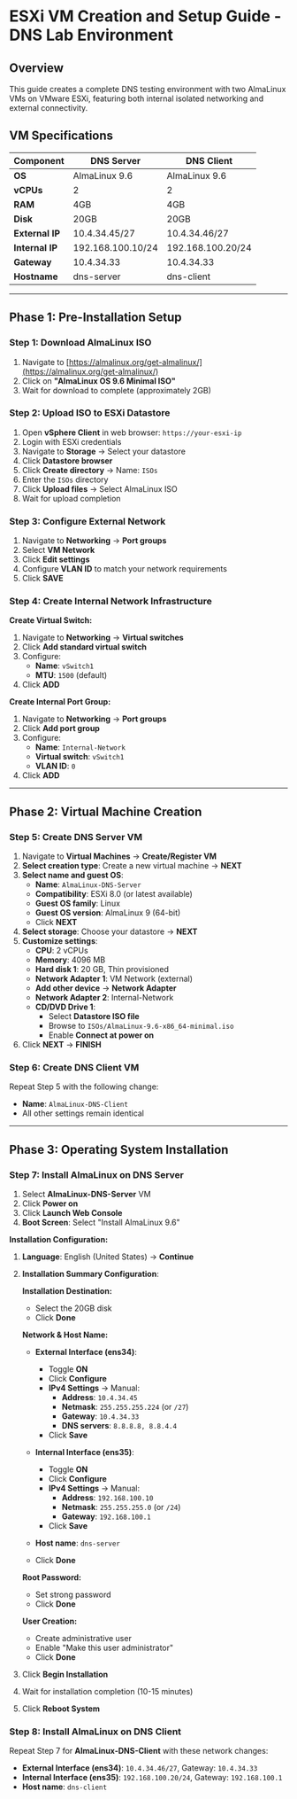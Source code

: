 # ESXi VM Creation and Setup Guide - DNS Lab Environment

## Overview
This guide creates a complete DNS testing environment with two AlmaLinux VMs on VMware ESXi, featuring both internal isolated networking and external connectivity.

## VM Specifications
| Component | DNS Server | DNS Client |
|-----------|------------|------------|
| **OS** | AlmaLinux 9.6 | AlmaLinux 9.6 |
| **vCPUs** | 2 | 2 |
| **RAM** | 4GB | 4GB |
| **Disk** | 20GB | 20GB |
| **External IP** | 10.4.34.45/27 | 10.4.34.46/27 |
| **Internal IP** | 192.168.100.10/24 | 192.168.100.20/24 |
| **Gateway** | 10.4.34.33 | 10.4.34.33 |
| **Hostname** | dns-server | dns-client |

---

## Phase 1: Pre-Installation Setup

### Step 1: Download AlmaLinux ISO
1. Navigate to [https://almalinux.org/get-almalinux/](https://almalinux.org/get-almalinux/)
2. Click on **"AlmaLinux OS 9.6 Minimal ISO"**
3. Wait for download to complete (approximately 2GB)

### Step 2: Upload ISO to ESXi Datastore
1. Open **vSphere Client** in web browser: `https://your-esxi-ip`
2. Login with ESXi credentials
3. Navigate to **Storage** → Select your datastore
4. Click **Datastore browser**
5. Click **Create directory** → Name: `ISOs`
6. Enter the `ISOs` directory
7. Click **Upload files** → Select AlmaLinux ISO
8. Wait for upload completion

### Step 3: Configure External Network
1. Navigate to **Networking** → **Port groups**
2. Select **VM Network**
3. Click **Edit settings**
4. Configure **VLAN ID** to match your network requirements
5. Click **SAVE**

### Step 4: Create Internal Network Infrastructure
**Create Virtual Switch:**
1. Navigate to **Networking** → **Virtual switches**
2. Click **Add standard virtual switch**
3. Configure:
   - **Name**: `vSwitch1`
   - **MTU**: `1500` (default)
4. Click **ADD**

**Create Internal Port Group:**
1. Navigate to **Networking** → **Port groups**
2. Click **Add port group**
3. Configure:
   - **Name**: `Internal-Network`
   - **Virtual switch**: `vSwitch1`
   - **VLAN ID**: `0`
4. Click **ADD**

---

## Phase 2: Virtual Machine Creation

### Step 5: Create DNS Server VM
1. Navigate to **Virtual Machines** → **Create/Register VM**
2. **Select creation type**: Create a new virtual machine → **NEXT**
3. **Select name and guest OS**:
   - **Name**: `AlmaLinux-DNS-Server`
   - **Compatibility**: ESXi 8.0 (or latest available)
   - **Guest OS family**: Linux
   - **Guest OS version**: AlmaLinux 9 (64-bit)
   - Click **NEXT**
4. **Select storage**: Choose your datastore → **NEXT**
5. **Customize settings**:
   - **CPU**: 2 vCPUs
   - **Memory**: 4096 MB
   - **Hard disk 1**: 20 GB, Thin provisioned
   - **Network Adapter 1**: VM Network (external)
   - **Add other device** → **Network Adapter**
   - **Network Adapter 2**: Internal-Network
   - **CD/DVD Drive 1**: 
     - Select **Datastore ISO file**
     - Browse to `ISOs/AlmaLinux-9.6-x86_64-minimal.iso`
     - Enable **Connect at power on**
6. Click **NEXT** → **FINISH**

### Step 6: Create DNS Client VM
Repeat Step 5 with the following change:
- **Name**: `AlmaLinux-DNS-Client`
- All other settings remain identical

---

## Phase 3: Operating System Installation

### Step 7: Install AlmaLinux on DNS Server
1. Select **AlmaLinux-DNS-Server** VM
2. Click **Power on**
3. Click **Launch Web Console**
4. **Boot Screen**: Select "Install AlmaLinux 9.6"

**Installation Configuration:**
1. **Language**: English (United States) → **Continue**
2. **Installation Summary Configuration**:

   **Installation Destination:**
   - Select the 20GB disk
   - Click **Done**

   **Network & Host Name:**
   - **External Interface (ens34)**:
     - Toggle **ON**
     - Click **Configure**
     - **IPv4 Settings** → Manual:
       - **Address**: `10.4.34.45`
       - **Netmask**: `255.255.255.224` (or `/27`)
       - **Gateway**: `10.4.34.33`
       - **DNS servers**: `8.8.8.8, 8.8.4.4`
     - Click **Save**
   
   - **Internal Interface (ens35)**:
     - Toggle **ON**
     - Click **Configure**
     - **IPv4 Settings** → Manual:
       - **Address**: `192.168.100.10`
       - **Netmask**: `255.255.255.0` (or `/24`)
       - **Gateway**: `192.168.100.1`
     - Click **Save**
   
   - **Host name**: `dns-server`
   - Click **Done**

   **Root Password:**
   - Set strong password
   - Click **Done**

   **User Creation:**
   - Create administrative user
   - Enable "Make this user administrator"
   - Click **Done**

3. Click **Begin Installation**
4. Wait for installation completion (10-15 minutes)
5. Click **Reboot System**

### Step 8: Install AlmaLinux on DNS Client
Repeat Step 7 for **AlmaLinux-DNS-Client** with these network changes:
- **External Interface (ens34)**: `10.4.34.46/27`, Gateway: `10.4.34.33`
- **Internal Interface (ens35)**: `192.168.100.20/24`, Gateway: `192.168.100.1`
- **Host name**: `dns-client`
